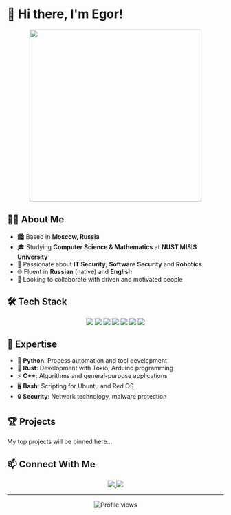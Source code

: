# 👋 Hi there, I'm Egor!

<p align="center">
  <img src="https://media.giphy.com/media/qgQUggAC3Pfv687qPC/giphy.gif" width="400" />
</p>

## 👨‍💻 About Me

- 🏙️ Based in **Moscow, Russia**
- 🎓 Studying **Computer Science & Mathematics** at **NUST MISIS University**
- 🔐 Passionate about **IT Security**, **Software Security** and **Robotics**
- 🌐 Fluent in **Russian** (native) and **English**
- 🚀 Looking to collaborate with driven and motivated people

## 🛠️ Tech Stack

<p align="center">
  <img src="https://img.shields.io/badge/Python-3776AB?style=for-the-badge&logo=python&logoColor=white" />
  <img src="https://img.shields.io/badge/Rust-000000?style=for-the-badge&logo=rust&logoColor=white" />
  <img src="https://img.shields.io/badge/C++-00599C?style=for-the-badge&logo=cplusplus&logoColor=white" />
  <img src="https://img.shields.io/badge/Bash-4EAA25?style=for-the-badge&logo=gnubash&logoColor=white" />
  <img src="https://img.shields.io/badge/Arduino-00979D?style=for-the-badge&logo=arduino&logoColor=white" />
  <img src="https://img.shields.io/badge/Ubuntu-E95420?style=for-the-badge&logo=ubuntu&logoColor=white" />
  <img src="https://img.shields.io/badge/Network_Security-FF0000?style=for-the-badge" />
</p>

## 💼 Expertise

- 🐍 **Python**: Process automation and tool development
- 🦀 **Rust**: Development with Tokio, Arduino programming
- ⚡ **C++**: Algorithms and general-purpose applications
- 🖥️ **Bash**: Scripting for Ubuntu and Red OS
- 🔒 **Security**: Network technology, malware protection

<!--## 📊 GitHub Stats

<p align="center">
  <img src="https://github-readme-stats.vercel.app/api?username=YOUR_USERNAME&show_icons=true&theme=radical" alt="GitHub Stats" />
</p>

<p align="center">
  <img src="https://github-readme-streak-stats.herokuapp.com/?user=YOUR_USERNAME&theme=radical" alt="GitHub Streak" />
</p>
-->
## 🏆 Projects

My top projects will be pinned here...

## 📫 Connect With Me

<p align="center">
  <a href="mailto:svetlega10@gmail.com">
    <img src="https://img.shields.io/badge/Email-D14836?style=for-the-badge&logo=gmail&logoColor=white" />
  </a>
  <a href="https://t.me/egor_svetlakov">
    <img src="https://img.shields.io/badge/Telegram-2CA5E0?style=for-the-badge&logo=telegram&logoColor=white" />
  </a>
</p>

---

<p align="center">
  <img src="https://komarev.com/ghpvc/?username=Dark2149&color=blueviolet&style=flat-square" alt="Profile views" />
</p>
